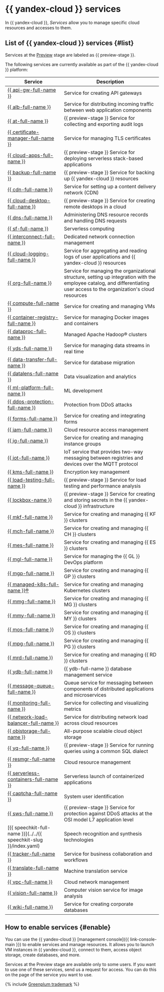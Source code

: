 # {{ yandex-cloud }} services

In {{ yandex-cloud }}, _Services_ allow you to manage specific cloud resources and accesses to them.

## List of {{ yandex-cloud }} services {#list}

Services at the [Preview](./launch-stages.md) stage are labeled as {{ preview-stage }}.

The following services are currently available as part of the {{ yandex-cloud }} platform:


| Service | Description |
|---|---|
| [{{ api-gw-full-name }}](../../api-gateway/index.yaml) | Service for creating API gateways |
| [{{ alb-full-name }}](../../application-load-balancer/index.yaml) | Service for distributing incoming traffic between web application components |
| [{{ at-full-name }}](../../audit-trails/index.yaml) | {{ preview-stage }} Service for collecting and exporting audit logs |
| [{{ certificate-manager-full-name }}](../../certificate-manager/index.yaml) | Service for managing TLS certificates |
| [{{ cloud-apps-full-name }}](../../cloud-apps/index.yaml) | {{ preview-stage }} Service for deploying serverless stack-based applications |
| [{{ backup-full-name }}](../../backup/index.yaml) | {{ preview-stage }} Service for backing up {{ yandex-cloud }} resources |
| [{{ cdn-full-name }}](../../cdn/index.yaml) | Service for setting up a content delivery network (CDN) |
| [{{ cloud-desktop-full-name }}](../../cloud-desktop/index.yaml) | {{ preview-stage }} Service for creating remote desktops in a cloud |
| [{{ dns-full-name }}](../../dns/index.yaml) | Administering DNS resource records and handling DNS requests |
| [{{ sf-full-name }}](../../functions/index.yaml) | Serverless computing |
| [{{ interconnect-full-name }}](../../interconnect/index.yaml) | Dedicated network connection management |
| [{{ cloud-logging-full-name }}](../../logging/index.yaml) | Service for aggregating and reading logs of user applications and {{ yandex-cloud }} resources |
| [{{ org-full-name }}](../../organization/index.yaml) | Service for managing the organizational structure, setting up integration with the employee catalog, and differentiating user access to the organization's cloud resources |
| [{{ compute-full-name }}](../../compute/index.yaml) | Service for creating and managing VMs |
| [{{ container-registry-full-name }}](../../container-registry/index.yaml) | Service for managing Docker images and containers |
| [{{ dataproc-full-name }}](../../data-proc/index.yaml) | Managed Apache Hadoop® clusters |
| [{{ yds-full-name }}](../../data-streams/index.yaml) | Service for managing data streams in real time |
| [{{ data-transfer-full-name }}](../../data-transfer/index.yaml) | Service for database migration |
| [{{ datalens-full-name }}](../../datalens/index.yaml) | Data visualization and analytics |
| [{{ ml-platform-full-name }}](../../datasphere/index.yaml) | ML development |
| [{{ ddos-protection-full-name }}](../../vpc/ddos-protection/index.md) | Protection from DDoS attacks |
| [{{ forms-full-name }}](../../forms/index.yaml) | Service for creating and integrating forms |
| [{{ iam-full-name }}](../../iam/index.yaml) | Cloud resource access management |
| [{{ ig-full-name }}](../../compute/concepts/instance-groups/index.md) | Service for creating and managing instance groups |
| [{{ iot-full-name }}](../../iot-core/index.yaml) | IoT service that provides two-way messaging between registries and devices over the MQTT protocol |
| [{{ kms-full-name }}](../../kms/index.yaml) | Encryption key management |
| [{{ load-testing-full-name }}](../../load-testing/index.yaml) | {{ preview-stage }} Service for load testing and performance analysis |
| [{{ lockbox-name }}](../../lockbox/index.yaml) | {{ preview-stage }} Service for creating and storing secrets in the {{ yandex-cloud }} infrastructure |
| [{{ mkf-full-name }}](../../managed-kafka/index.yaml) | Service for creating and managing {{ KF }} clusters |
| [{{ mch-full-name }}](../../managed-clickhouse/index.yaml) | Service for creating and managing {{ CH }} clusters |
| [{{ mes-full-name }}](../../managed-elasticsearch/index.yaml) | Service for creating and managing {{ ES }} clusters |
| [{{ mgl-full-name }}](../../managed-gitlab/index.yaml) | Service for managing the {{ GL }} DevOps platform |
| [{{ mgp-full-name }}](../../managed-greenplum/index.yaml) | Service for creating and managing {{ GP }} clusters |
| [{{ managed-k8s-full-name }}®](../../managed-kubernetes/index.yaml) | Service for creating and managing Kubernetes clusters |
| [{{ mmg-full-name }}](../../managed-mongodb/index.yaml) | Service for creating and managing {{ MG }} clusters |
| [{{ mmy-full-name }}](../../managed-mysql/index.yaml) | Service for creating and managing {{ MY }} clusters |
| [{{ mos-full-name }}](../../managed-opensearch/index.yaml) | Service for creating and managing {{ OS }} clusters |
| [{{ mpg-full-name }}](../../managed-postgresql/index.yaml) | Service for creating and managing {{ PG }} clusters |
| [{{ mrd-full-name }}](../../managed-redis/index.yaml) | Service for creating and managing {{ RD }} clusters |
| [{{ ydb-full-name }}](../../ydb/index.yaml) | {{ ydb-full-name }} database management service |
| [{{ message-queue-full-name }}](../../message-queue/index.yaml) | Queue service for messaging between components of distributed applications and microservices |
| [{{ monitoring-full-name }}](../../monitoring/index.yaml) | Service for collecting and visualizing metrics |
| [{{ network-load-balancer-full-name }}](../../network-load-balancer/index.yaml) | Service for distributing network load across cloud resources |
| [{{ objstorage-full-name }}](../../storage/index.yaml) | All-purpose scalable cloud object storage |
| [{{ yq-full-name }}](../../query/index.yaml) | {{ preview-stage }} Service for running queries using a common SQL dialect |
| [{{ resmgr-full-name }}](../../resource-manager/index.yaml) | Cloud resource management |
| [{{ serverless-containers-full-name }}](../../serverless-containers/index.yaml) | Serverless launch of containerized applications |
| [{{ captcha-full-name }}](../../smartcaptcha/index.yaml) | System user identification |
| [{{ sws-full-name }}](../../smartwebsecurity/index.yaml) | {{ preview-stage }} Service for protection against DDoS attacks at the OSI model L7 application level |
| [{{ speechkit-full-name }}](../../{{ speechkit-slug }}/index.yaml) | Speech recognition and synthesis technologies |
| [{{ tracker-full-name }}](../../tracker/index.yaml) | Service for business collaboration and workflows |
| [{{ translate-full-name }}](../../translate/index.yaml) | Machine translation service |
| [{{ vpc-full-name }}](../../vpc/index.yaml) | Cloud network management |
| [{{ vision-full-name }}](../../vision/index.yaml) | Computer vision service for image analysis |
| [{{ wiki-full-name }}](../../wiki/index.yaml) | Service for creating corporate databases |



## How to enable services {#enable}

You can use the {{ yandex-cloud }} [management console]({{ link-console-main }}) to enable services and manage resources. It allows you to launch VM instances in {{ yandex-cloud }}, connect to them, access object storage, create databases, and more.


Services at the Preview stage are available only to some users. If you want to use one of these services, send us a request for access. You can do this on the page of the service you want to use.



{% include [Greenplum trademark](../../_includes/mdb/mgp/trademark.md) %}


